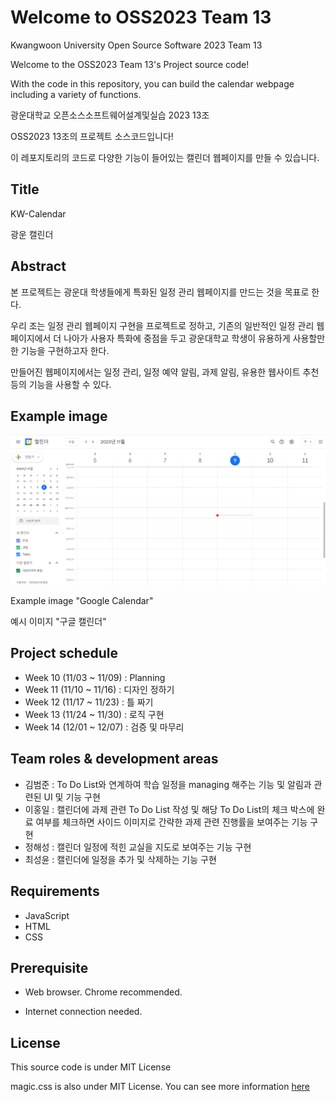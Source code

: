 # Welcome to OSS2023 Team 13

Kwangwoon University Open Source Software 2023 Team 13

Welcome to the OSS2023 Team 13's Project source code!

With the code in this repository, you can build the calendar webpage including a variety of functions.

광운대학교 오픈소스소프트웨어설계및실습 2023 13조

OSS2023 13조의 프로젝트 소스코드입니다!

이 레포지토리의 코드로 다양한 기능이 들어있는 캘린더 웹페이지를 만들 수 있습니다.

## Title

KW-Calendar

광운 캘린더

## Abstract

본 프로젝트는 광운대 학생들에게 특화된 일정 관리 웹페이지를 만드는 것을 목표로 한다. 

우리 조는 일정 관리 웹페이지 구현을 프로젝트로 정하고, 기존의 일반적인 일정 관리 웹페이지에서 더 나아가 사용자 특화에 중점을 두고
광운대학교 학생이 유용하게 사용할만한 기능을 구현하고자 한다.

만들어진 웹페이지에서는 일정 관리, 일정 예약 알림, 과제 알림, 유용한 웹사이트 추천 등의 기능을 사용할 수 있다.

## Example image

![calendar example image](/image/example_image.png)

Example image "Google Calendar"

예시 이미지 "구글 캘린더"

## Project schedule

- Week 10 (11/03 ~ 11/09) : Planning
- Week 11 (11/10 ~ 11/16) : 디자인 정하기
- Week 12 (11/17 ~ 11/23) : 틀 짜기
- Week 13 (11/24 ~ 11/30) : 로직 구현
- Week 14 (12/01 ~ 12/07) : 검증 및 마무리

## Team roles & development areas

- 김범준 : To Do List와 연계하여 학습 일정을 managing 해주는 기능 및 알림과 관련된 UI 및 기능 구현
- 이홍일 : 캘린더에 과제 관련 To Do List 작성 및 해당 To Do List의 체크 박스에 완료 여부를 체크하면 사이드 이미지로 간략한 과제 관련 진행률을 보여주는 기능 구현
- 정해성 : 캘린더 일정에 적힌 교실을 지도로 보여주는 기능 구현
- 최성윤 : 캘린더에 일정을 추가 및 삭제하는 기능 구현

## Requirements

- JavaScript
- HTML
- CSS

## Prerequisite

* Web browser. Chrome recommended.

* Internet connection needed.

## License
This source code is under MIT License

magic.css is also under MIT License. You can see more information [here](https://github.com/miniMAC/magic)
